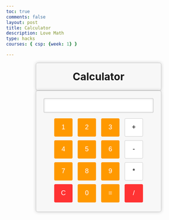 ```yaml
---
toc: true
comments: false
layout: post
title: Calculator
description: Love Math
type: hacks
courses: { csp: {week: 1} }

---
```


# Calculator
<div id="calculator">
<input type="text" id="display" readonly>
<div id="buttons">
<button onclick="appendToDisplay('1')">1</button>
<button onclick="appendToDisplay('2')">2</button>
<button onclick="appendToDisplay('3')">3</button>
<button onclick="appendToDisplay('+')">+</button>
<button onclick="appendToDisplay('4')">4</button>
<button onclick="appendToDisplay('5')">5</button>
<button onclick="appendToDisplay('6')">6</button>
<button onclick="appendToDisplay('-')">-</button>
<button onclick="appendToDisplay('7')">7</button>
<button onclick="appendToDisplay('8')">8</button>
<button onclick="appendToDisplay('9')">9</button>
<button onclick="appendToDisplay('*')">*</button>
<button onclick="clearDisplay()">C</button>
<button onclick="appendToDisplay('0')">0</button>
<button onclick="calculate()">=</button>
<button onclick="appendToDisplay('/')">/</button>
</div>
</div>

<style>
/* Calculator Container */
#calculator {
width: 300px;
margin: 0 auto;
padding: 20px;
border: 1px solid #ccc;
border-radius: 5px;
box-shadow: 0 0 10px rgba(0, 0, 0, 0.2);
background-color: #f7f7f7;
text-align: center;
}

/* Calculator Display */
#display {
width: 100%;
height: 40px;
margin-bottom: 10px;
font-size: 18px;
text-align: right;
padding: 5px;
background-color: #fff;
border: 1px solid #ccc;
border-radius: 3px;
box-shadow: inset 0 0 5px rgba(0, 0, 0, 0.2);
}

/* Calculator Buttons */
#buttons button {
width: 50px;
height: 50px;
font-size: 18px;
margin: 5px;
cursor: pointer;
border: 1px solid #ccc;
border-radius: 3px;
background-color: #fff;
}

/* Calculator Buttons (Operator Buttons) */
#buttons button:nth-child(4n-3),
#buttons button:nth-child(4n-2),
#buttons button:nth-child(4n-1),
#buttons button:last-child {
background-color: #ff9900;
color: #fff;
border: 1px solid #ff9900;
}

/* Calculator Buttons (Clear and Equals) */
#buttons button:nth-child(13),
#buttons button:nth-child(16) {
background-color: #ff3333;
color: #fff;
border: 1px solid #ff3333;
}
</style>

<script>
function appendToDisplay(value) {
document.getElementById('display').value += value;
}

function clearDisplay() {
document.getElementById('display').value = '';
}

function calculate() {
try {
document.getElementById('display').value = eval(document.getElementById('display').value);
} catch (error) {
document.getElementById('display').value = 'Error';
}
}
</script>


